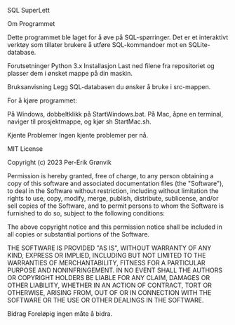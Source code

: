 SQL SuperLett

Om Programmet

Dette programmet ble laget for å øve på SQL-spørringer. Det er et interaktivt verktøy som tillater brukere å utføre SQL-kommandoer mot en SQLite-database.

Forutsetninger
Python 3.x
Installasjon
Last ned filene fra repositoriet og plasser dem i ønsket mappe på din maskin.

Bruksanvisning
Legg SQL-databasen du ønsker å bruke i src-mappen.

For å kjøre programmet:

På Windows, dobbeltklikk på StartWindows.bat.
På Mac, åpne en terminal, naviger til prosjektmappe, og kjør sh StartMac.sh.

Kjente Problemer
Ingen kjente problemer per nå.

MIT License

Copyright (c) 2023 Per-Erik Grønvik

Permission is hereby granted, free of charge, to any person obtaining a copy
of this software and associated documentation files (the "Software"), to deal
in the Software without restriction, including without limitation the rights
to use, copy, modify, merge, publish, distribute, sublicense, and/or sell
copies of the Software, and to permit persons to whom the Software is
furnished to do so, subject to the following conditions:

The above copyright notice and this permission notice shall be included in all
copies or substantial portions of the Software.

THE SOFTWARE IS PROVIDED "AS IS", WITHOUT WARRANTY OF ANY KIND, EXPRESS OR
IMPLIED, INCLUDING BUT NOT LIMITED TO THE WARRANTIES OF MERCHANTABILITY,
FITNESS FOR A PARTICULAR PURPOSE AND NONINFRINGEMENT. IN NO EVENT SHALL THE
AUTHORS OR COPYRIGHT HOLDERS BE LIABLE FOR ANY CLAIM, DAMAGES OR OTHER
LIABILITY, WHETHER IN AN ACTION OF CONTRACT, TORT OR OTHERWISE, ARISING FROM,
OUT OF OR IN CONNECTION WITH THE SOFTWARE OR THE USE OR OTHER DEALINGS IN THE
SOFTWARE.

Bidrag
Foreløpig ingen måte å bidra.